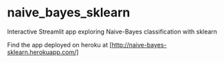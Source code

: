 # naive_bayes_sklearn
Interactive Streamlit app exploring Naive-Bayes classification with sklearn

Find the app deployed on heroku at
[http://naive-bayes-sklearn.herokuapp.com/]